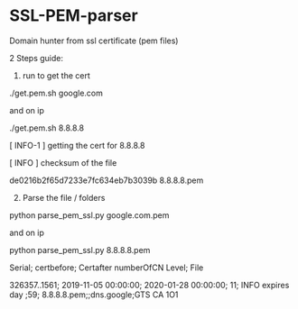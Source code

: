 # SSL-PEM-parser
Domain hunter from ssl certificate (pem files)

2 Steps guide:


1. run to get the cert

./get.pem.sh google.com

and on ip 

./get.pem.sh 8.8.8.8

[ INFO-1 ] getting the cert for  8.8.8.8 

[ INFO ] checksum of the file

de0216b2f65d7233e7fc634eb7b3039b  8.8.8.8.pem


2. Parse the file / folders

python parse_pem_ssl.py google.com.pem

and on ip 

python parse_pem_ssl.py 8.8.8.8.pem 

Serial;		certbefore;		Certafter		numberOfCN	Level;			File

326357..1561;	2019-11-05 00:00:00;	2020-01-28 00:00:00;	11;		INFO expires day ;59;	8.8.8.8.pem;;dns.google;GTS CA 1O1


